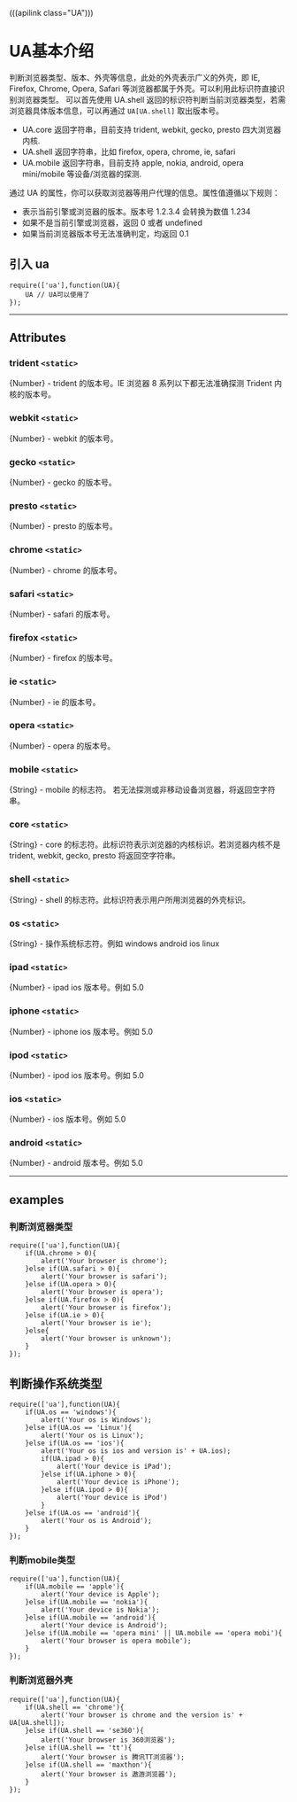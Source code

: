 (((apilink class="UA")))

# UA基本介绍


判断浏览器类型、版本、外壳等信息，此处的外壳表示广义的外壳，即 IE, Firefox, Chrome, Opera, Safari 等浏览器都属于外壳。可以利用此标识符直接识别浏览器类型。 可以首先使用 UA.shell 返回的标识符判断当前浏览器类型，若需浏览器具体版本信息，可以再通过 `UA[UA.shell]` 取出版本号。 

* UA.core 返回字符串，目前支持 trident, webkit, gecko, presto 四大浏览器内核. 
* UA.shell 返回字符串，比如 firefox, opera, chrome, ie, safari 
* UA.mobile 返回字符串，目前支持 apple, nokia, android, opera mini/mobile 等设备/浏览器的探测.

通过 UA 的属性，你可以获取浏览器等用户代理的信息。属性值遵循以下规则：

- 表示当前引擎或浏览器的版本。版本号 1.2.3.4 会转换为数值 1.234
- 如果不是当前引擎或浏览器，返回 0 或者 undefined
- 如果当前浏览器版本号无法准确判定，均返回 0.1

## 引入 ua
    require(['ua'],function(UA){
        UA // UA可以使用了
    });

-------------------------------------

## Attributes

### trident  `<static>`

{Number} - trident 的版本号。IE 浏览器 8 系列以下都无法准确探测 Trident 内核的版本号。

### webkit  `<static>`

{Number} - webkit 的版本号。

### gecko  `<static>`

{Number} - gecko 的版本号。

### presto  `<static>`

{Number} - presto 的版本号。

### chrome  `<static>`

{Number} - chrome 的版本号。

### safari  `<static>`

{Number} - safari 的版本号。

### firefox  `<static>`

{Number} - firefox 的版本号。

### ie  `<static>`

{Number} - ie 的版本号。

### opera  `<static>`

{Number} - opera 的版本号。

### mobile  `<static>`

{String} - mobile 的标志符。 若无法探测或非移动设备浏览器，将返回空字符串。

### core  `<static>`

{String} - core 的标志符。此标识符表示浏览器的内核标识。若浏览器内核不是 trident, webkit, gecko, presto 将返回空字符串。

### shell  `<static>`

{String} - shell 的标志符。此标识符表示用户所用浏览器的外壳标识。

### os  `<static>`

{String} - 操作系统标志符。例如 windows android ios linux

### ipad  `<static>`

{Number} - ipad ios 版本号。例如 5.0

### iphone  `<static>`

{Number} - iphone ios 版本号。例如 5.0

### ipod  `<static>`

{Number} - ipod ios 版本号。例如 5.0

### ios  `<static>`

{Number} - ios 版本号。例如 5.0

### android  `<static>`

{Number} - android 版本号。例如 5.0

----------------------------------------------------

## examples

### 判断浏览器类型

    require(['ua'],function(UA){
        if(UA.chrome > 0){
            alert('Your browser is chrome');
        }else if(UA.safari > 0){
            alert('Your browser is safari');
        }else if(UA.opera > 0){
            alert('Your browser is opera');
        }else if(UA.firefox > 0){
            alert('Your browser is firefox');
        }else if(UA.ie > 0){
            alert('Your browser is ie');
        }else{
            alert('Your browser is unknown');
        }
    });

## 判断操作系统类型

    require(['ua'],function(UA){
        if(UA.os == 'windows'){
            alert('Your os is Windows');
        }else if(UA.os == 'Linux'){
            alert('Your os is Linux');
        }else if(UA.os == 'ios'){
            alert('Your os is ios and version is' + UA.ios);
            if(UA.ipad > 0){
                alert('Your device is iPad');
            }else if(UA.iphone > 0){
                alert('Your device is iPhone');
            }else if(UA.ipod > 0){
                alert('Your device is iPod')
            }
        }else if(UA.os == 'android'){
            alert('Your os is Android');
        }
    });

### 判断mobile类型

    require(['ua'],function(UA){
        if(UA.mobile == 'apple'){
            alert('Your device is Apple');
        }else if(UA.mobile == 'nokia'){
            alert('Your device is Nokia');
        }else if(UA.mobile == 'android'){
            alert('Your device is Android');
        }else if(UA.mobile == 'opera mini' || UA.mobile == 'opera mobi'){
            alert('Your browser is opera mobile');
        }
    }); 

### 判断浏览器外壳

    require(['ua'],function(UA){
        if(UA.shell == 'chrome'){
            alert('Your browser is chrome and the version is' + UA[UA.shell]);
        }else if(UA.shell == 'se360'){
            alert('Your browser is 360浏览器');
        }else if(UA.shell == 'tt'){
            alert('Your browser is 腾讯TT浏览器');
        }else if(UA.shell == 'maxthon'){
            alert('Your browser is 遨游浏览器');
        }
    });
